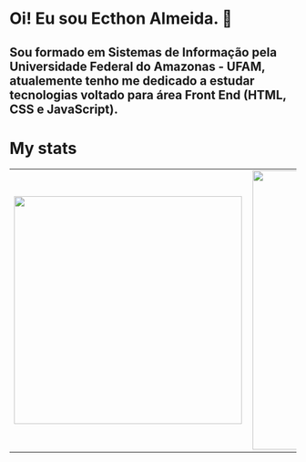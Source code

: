 # Oi! Eu sou Ecthon Almeida. 👋

##  Sou formado em Sistemas de Informação pela Universidade Federal do Amazonas - UFAM, atualemente tenho me dedicado a estudar tecnologias voltado para área Front End (HTML, CSS e JavaScript).

# My stats

<center>
	<table>
		<tr>
			<td>
				<img width="400px" align="left" src="https://github-readme-stats.vercel.app/api/top-langs/?username=ecthon&show_icons=true&langs_count=10&layout=compact&theme=buefy&count_private=true"/>
			</td>
			<td>
				<img width="490px" align="left" src="https://github-readme-stats.vercel.app/api?username=ecthon&theme=buefy&?theme=dark&show_icons=true%count_private=true&include_all_commits=true"/>
			</td>
		</tr>
	</table>
</center>
